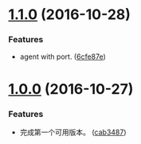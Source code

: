 <a name="1.1.0"></a>
# [1.1.0](https://github.com/ploverjs/plover-test-mate/compare/v1.0.0...v1.1.0) (2016-10-28)


### Features

* agent with port. ([6cfe87e](https://github.com/ploverjs/plover-test-mate/commit/6cfe87e))



<a name="1.0.0"></a>
# [1.0.0](https://github.com/ploverjs/plover-test-mate/compare/cab3487...v1.0.0) (2016-10-27)


### Features

* 完成第一个可用版本。 ([cab3487](https://github.com/ploverjs/plover-test-mate/commit/cab3487))



